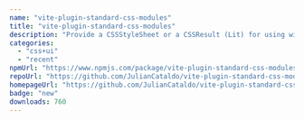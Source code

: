 ```yaml
---
name: "vite-plugin-standard-css-modules"
title: "vite-plugin-standard-css-modules"
description: "Provide a CSSStyleSheet or a CSSResult (Lit) for using with import attributes.\nUsing the \"with\" keyword and \"type : css\"."
categories:
  - "css+ui"
  - "recent"
npmUrl: "https://www.npmjs.com/package/vite-plugin-standard-css-modules"
repoUrl: "https://github.com/JulianCataldo/vite-plugin-standard-css-modules"
homepageUrl: "https://github.com/JulianCataldo/vite-plugin-standard-css-modules#readme"
badge: "new"
downloads: 760
---
```


